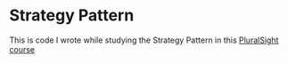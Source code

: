 # Strategy Pattern

This is code I wrote while studying the Strategy Pattern in this [PluralSight course](https://app.pluralsight.com/library/courses/c-sharp-design-patterns-strategy/table-of-contents)
